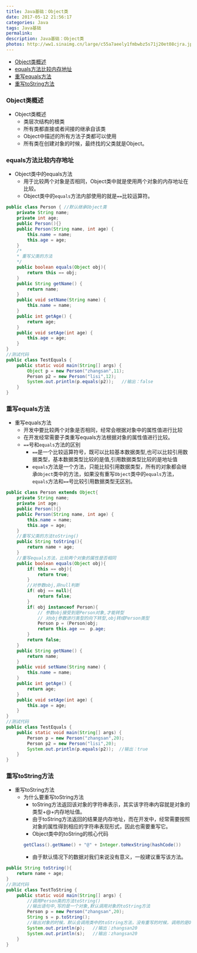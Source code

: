 ```yaml
---
title: Java基础：Object类
date: 2017-05-12 21:56:17
categories: Java
tags: Java基础
permalink:
description: Java基础：Object类
photos: http://ww1.sinaimg.cn/large/c55a7aeely1fmbwbz5s71j20et08cjra.jpg
---
```

<!-- TOC -->

- [Object类概述](#object类概述)
- [equals方法比较内存地址](#equals方法比较内存地址)
- [重写equals方法](#重写equals方法)
- [重写toString方法](#重写tostring方法)

<!-- /TOC -->
### Object类概述
- Object类概述
	- 类层次结构的根类
	- 所有类都直接或者间接的继承自该类
	- Object中描述的所有方法子类都可以使用
	- 所有类在创建对象的时候，最终找的父类就是Object。
			
### equals方法比较内存地址
- Object类中的equals方法
	- 用于比较两个对象是否相同，Object类中就是使用两个对象的内存地址在比较。
	- Object类中的`equals`方法内部使用的就是`==`比较运算符。
<!--more-->
```Java
public class Person { //默认继承Object类
	private String name;
	private int age;
	public Person(){}
    public Person(String name, int age) {
		this.name = name;
		this.age = age;
	}
	/*
	* 重写父类的方法
	*/
	public boolean equals(Object obj){					
		return this == obj;
	}		
	public String getName() {
		return name;
	}
	public void setName(String name) {
		this.name = name;
	}
	public int getAge() {
		return age;
	}
	public void setAge(int age) {
		this.age = age;
	}				 
}
//测试代码
public class TestEquals {
	public static void main(String[] args) {
		Object p = new Person("zhangsan",11);
		Person p2 = new Person("lisi",12);
		System.out.println(p.equals(p2));   //输出：false
	}
}
```


### 重写equals方法
- 重写equals方法
	- 开发中要比较两个对象是否相同，经常会根据对象中的属性值进行比较	
	- 在开发经常需要子类重写equals方法根据对象的属性值进行比较。	
	- `==`号和`equals`方法的区别
		- `==`是一个比较运算符号，既可以比较基本数据类型,也可以比较引用数据类型，基本数据类型比较的是值,引用数据类型比较的是地址值
		- `equals`方法是一个方法，只能比较引用数据类型，所有的对象都会继承`Object`类中的方法，如果没有重写`Object`类中的`equals`方法， `equals`方法和`==`号比较引用数据类型无区别。
```Java
public class Person extends Object{
	private String name;
	private int age;
	public Person(){}
	public Person(String name, int age) {
		this.name = name;
		this.age = age;
	}
	//重写父类的方法toString()
	public String toString(){
		return name + age;
	}
	//重写equals方法，比较两个对象的属性是否相同
	public boolean equals(Object obj){
		if( this == obj){
			return true;
		}
		//对参数obj,非null判断
		if( obj == null){
			return false;
		}
		if( obj instanceof Person){
			// 参数obj接受到是Person对象,才能转型
			// 对obj参数进行类型的向下转型,obj转成Person类型
			Person p = (Person)obj;
			return this.age ==  p.age;
		}
		return false;
	}				
	public String getName() {
		return name;
	}
	public void setName(String name) {
		this.name = name;
	}
	public int getAge() {
		return age;
	}
	public void setAge(int age) {
		this.age = age;
	}				 
}
//测试代码
public class TestEquals {
	public static void main(String[] args) {
		Person p = new Person("zhangsan",20);
		Person p2 = new Person("lisi",20);
		System.out.println(p.equals(p2));  //输出：true
	}
}			
```


### 重写toString方法
- 重写toString方法
	- 为什么要重写toString方法
		- toString方法返回该对象的字符串表示，其实该字符串内容就是对象的类型+@+内存地址值。
		- 由于toString方法返回的结果是内存地址，而在开发中，经常需要按照对象的属性得到相应的字符串表现形式，因此也需要重写它。
		- Object类中的toString的核心代码
        ```Java
		getClass().getName() + "@" + Integer.toHexString(hashCode()) 
        ```
		- 由于默认情况下的数据对我们来说没有意义，一般建议重写该方法。
```Java
public String toString(){
	return name + age;
}	
//测试代码
public class TestToString {
	public static void main(String[] args) {
		//调用Person类的方法toString()
		//输出语句中,写的是一个对象,默认调用对象的toString方法
		Person p = new Person("zhangsan",20);
		String s = p.toString();
        //输出对象的时候，默认会调用类中的toString方法，没有重写的时候，调用的是Object默认的toString方法，打印的是对象地址
		System.out.println(p);   //输出：zhangsan20
		System.out.println(s);   //输出：zhangsan20
	}
}
```

